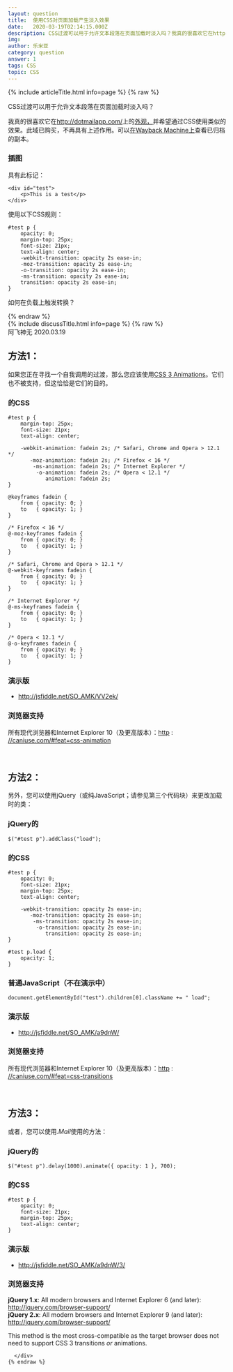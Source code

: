 ```yaml
---
layout: question
title:  使用CSS对页面加载产生淡入效果
date:   2020-03-19T02:14:15.000Z
description: CSS过渡可以用于允许文本段落在页面加载时淡入吗？我真的很喜欢它在http //dotmailapp.com/上的外观，并希望通过CSS使用类似的效果...
img: 
author: 乐米亚
category: question
answer: 1
tags: CSS
topic: CSS
---
```

<div class="article-root">
  <div class="article">
    {% include articleTitle.html info=page %}
    {% raw %}
    <div class="article-content"><p><font style="vertical-align: inherit;"><font style="vertical-align: inherit;">CSS过渡可以用于允许文本段落在页面加载时淡入吗？</font></font></p>

<p><font style="vertical-align: inherit;"><font style="vertical-align: inherit;">我真的很喜欢它在</font></font><a href="http://web.archive.org/web/20120728071954/http://www.dotmailapp.com/" rel="noreferrer"><font style="vertical-align: inherit;"><font style="vertical-align: inherit;">http://dotmailapp.com/</font></font></a><font style="vertical-align: inherit;"><font style="vertical-align: inherit;">上的</font><a href="http://web.archive.org/web/20120728071954/http://www.dotmailapp.com/" rel="noreferrer"><font style="vertical-align: inherit;">外观，</font></a><font style="vertical-align: inherit;">并希望通过CSS使用类似的效果。</font><font style="vertical-align: inherit;">此域已购买，不再具有上述作用。</font><font style="vertical-align: inherit;">可以</font></font><a href="http://web.archive.org/web/20120728071954/http://www.dotmailapp.com/" rel="noreferrer"><font style="vertical-align: inherit;"><font style="vertical-align: inherit;">在Wayback Machine上</font></font></a><font style="vertical-align: inherit;"><font style="vertical-align: inherit;">查看已归档的副本</font><font style="vertical-align: inherit;">。</font></font></p>

<h3><font style="vertical-align: inherit;"><font style="vertical-align: inherit;">插图</font></font></h3>

<p><font style="vertical-align: inherit;"><font style="vertical-align: inherit;">具有此标记：</font></font></p>

<pre class="lang-html prettyprint-override"><code>&lt;div id="test"&gt;<font></font>
    &lt;p&gt;​This is a test&lt;/p&gt;<font></font>
&lt;/div&gt;​​​​​​​​​​​​​​​​​​​​​​​​​​​​​​​​​​​​​​​​​​​​​​​​​​​​​​<font></font>
</code></pre>

<p><font style="vertical-align: inherit;"><font style="vertical-align: inherit;">使用以下CSS规则：</font></font></p>

<pre class="lang-css prettyprint-override"><code>#test p {<font></font>
    opacity: 0;<font></font>
    margin-top: 25px;<font></font>
    font-size: 21px;<font></font>
    text-align: center;<font></font>
    -webkit-transition: opacity 2s ease-in;<font></font>
    -moz-transition: opacity 2s ease-in;<font></font>
    -o-transition: opacity 2s ease-in;<font></font>
    -ms-transition: opacity 2s ease-in;<font></font>
    transition: opacity 2s ease-in;<font></font>
}​<font></font>
</code></pre>

<p><font style="vertical-align: inherit;"><font style="vertical-align: inherit;">如何在负载上触发转换？</font></font></p></div>
    {% endraw %}
  </div>

  <div class="discuss-wrapper">
    {% include discussTitle.html info=page %}
    {% raw %}
    <div class="discuss-item">
        <div class="discuss-parent">
          <div class="discuss-meta">
            <span class="discuss-user">阿飞神无</span>
            <span class="discuss-time">2020.03.19</span>
          </div>
          <div class="discuss-comment"><h2><font style="vertical-align: inherit;"><font style="vertical-align: inherit;">方法1：</font></font></h2>

<p><font style="vertical-align: inherit;"><font style="vertical-align: inherit;">如果您正在寻找一个自我调用的过渡，那么您应该使用</font></font><a href="https://developer.mozilla.org/en-US/docs/Web/CSS/animation" rel="noreferrer"><font style="vertical-align: inherit;"><font style="vertical-align: inherit;">CSS 3 Animations</font></font></a><font style="vertical-align: inherit;"><font style="vertical-align: inherit;">。</font><font style="vertical-align: inherit;">它们也不被支持，但这恰恰是它们的目的。</font></font></p>

<h3><font style="vertical-align: inherit;"><font style="vertical-align: inherit;">的CSS</font></font></h3>

<pre class="lang-css prettyprint-override"><code>#test p {<font></font>
    margin-top: 25px;<font></font>
    font-size: 21px;<font></font>
    text-align: center;<font></font>
<font></font>
    -webkit-animation: fadein 2s; /* Safari, Chrome and Opera &gt; 12.1 */<font></font>
       -moz-animation: fadein 2s; /* Firefox &lt; 16 */<font></font>
        -ms-animation: fadein 2s; /* Internet Explorer */<font></font>
         -o-animation: fadein 2s; /* Opera &lt; 12.1 */<font></font>
            animation: fadein 2s;<font></font>
}<font></font>
<font></font>
@keyframes fadein {<font></font>
    from { opacity: 0; }<font></font>
    to   { opacity: 1; }<font></font>
}<font></font>
<font></font>
/* Firefox &lt; 16 */<font></font>
@-moz-keyframes fadein {<font></font>
    from { opacity: 0; }<font></font>
    to   { opacity: 1; }<font></font>
}<font></font>
<font></font>
/* Safari, Chrome and Opera &gt; 12.1 */<font></font>
@-webkit-keyframes fadein {<font></font>
    from { opacity: 0; }<font></font>
    to   { opacity: 1; }<font></font>
}<font></font>
<font></font>
/* Internet Explorer */<font></font>
@-ms-keyframes fadein {<font></font>
    from { opacity: 0; }<font></font>
    to   { opacity: 1; }<font></font>
}<font></font>
<font></font>
/* Opera &lt; 12.1 */<font></font>
@-o-keyframes fadein {<font></font>
    from { opacity: 0; }<font></font>
    to   { opacity: 1; }<font></font>
}<font></font>
</code></pre>

<h3><font style="vertical-align: inherit;"><font style="vertical-align: inherit;">演示版</font></font></h3>

<ul>
<li><a href="http://jsfiddle.net/SO_AMK/VV2ek/" rel="noreferrer"><font style="vertical-align: inherit;"><font style="vertical-align: inherit;">http://jsfiddle.net/SO_AMK/VV2ek/</font></font></a></li>
</ul>

<h3><font style="vertical-align: inherit;"><font style="vertical-align: inherit;">浏览器支持</font></font></h3>

<p><font style="vertical-align: inherit;"><font style="vertical-align: inherit;">所有现代浏览器和Internet Explorer 10（及更高版本）：</font><a href="http://caniuse.com/#feat=css-animation" rel="noreferrer"><font style="vertical-align: inherit;">http</font></a><font style="vertical-align: inherit;"> : </font></font><a href="http://caniuse.com/#feat=css-animation" rel="noreferrer"><font style="vertical-align: inherit;"><font style="vertical-align: inherit;">//caniuse.com/#feat=css-animation</font></font></a></p>

<p><br></p>

<h2><font style="vertical-align: inherit;"><font style="vertical-align: inherit;">方法2：</font></font></h2>

<p><font style="vertical-align: inherit;"><font style="vertical-align: inherit;">另外，您可以使用jQuery（或纯JavaScript；请参见第三个代码块）来更改加载时的类：</font></font></p>

<h3><font style="vertical-align: inherit;"><font style="vertical-align: inherit;">jQuery的</font></font></h3>

<pre class="lang-js prettyprint-override"><code>$("#test p").addClass("load");​
</code></pre>

<h3><font style="vertical-align: inherit;"><font style="vertical-align: inherit;">的CSS</font></font></h3>

<pre class="lang-css prettyprint-override"><code>#test p {<font></font>
    opacity: 0;<font></font>
    font-size: 21px;<font></font>
    margin-top: 25px;<font></font>
    text-align: center;<font></font>
<font></font>
    -webkit-transition: opacity 2s ease-in;<font></font>
       -moz-transition: opacity 2s ease-in;<font></font>
        -ms-transition: opacity 2s ease-in;<font></font>
         -o-transition: opacity 2s ease-in;<font></font>
            transition: opacity 2s ease-in;<font></font>
}<font></font>
<font></font>
#test p.load {<font></font>
    opacity: 1;<font></font>
}<font></font>
</code></pre>

<h3><font style="vertical-align: inherit;"><font style="vertical-align: inherit;">普通JavaScript（不在演示中）</font></font></h3>

<pre class="lang-js prettyprint-override"><code>document.getElementById("test").children[0].className += " load";
</code></pre>

<h3><font style="vertical-align: inherit;"><font style="vertical-align: inherit;">演示版</font></font></h3>

<ul>
<li><a href="http://jsfiddle.net/SO_AMK/a9dnW/" rel="noreferrer"><font style="vertical-align: inherit;"><font style="vertical-align: inherit;">http://jsfiddle.net/SO_AMK/a9dnW/</font></font></a></li>
</ul>

<h3><font style="vertical-align: inherit;"><font style="vertical-align: inherit;">浏览器支持</font></font></h3>

<p><font style="vertical-align: inherit;"><font style="vertical-align: inherit;">所有现代浏览器和Internet Explorer 10（及更高版本）：</font><a href="http://caniuse.com/#feat=css-transitions" rel="noreferrer"><font style="vertical-align: inherit;">http</font></a><font style="vertical-align: inherit;"> : </font></font><a href="http://caniuse.com/#feat=css-transitions" rel="noreferrer"><font style="vertical-align: inherit;"><font style="vertical-align: inherit;">//caniuse.com/#feat=css-transitions</font></font></a></p>

<p><br></p>

<h2><font style="vertical-align: inherit;"><font style="vertical-align: inherit;">方法3：</font></font></h2>

<p><font style="vertical-align: inherit;"><font style="vertical-align: inherit;">或者，您可以使用</font></font><em><font style="vertical-align: inherit;"><font style="vertical-align: inherit;">.Mail</font></font></em><font style="vertical-align: inherit;"><font style="vertical-align: inherit;">使用的方法</font><font style="vertical-align: inherit;">：</font></font></p>

<h3><font style="vertical-align: inherit;"><font style="vertical-align: inherit;">jQuery的</font></font></h3>

<pre class="lang-js prettyprint-override"><code>$("#test p").delay(1000).animate({ opacity: 1 }, 700);​
</code></pre>

<h3><font style="vertical-align: inherit;"><font style="vertical-align: inherit;">的CSS</font></font></h3>

<pre class="lang-css prettyprint-override"><code>#test p {<font></font>
    opacity: 0;<font></font>
    font-size: 21px;<font></font>
    margin-top: 25px;<font></font>
    text-align: center;<font></font>
}<font></font>
</code></pre>

<h3><font style="vertical-align: inherit;"><font style="vertical-align: inherit;">演示版</font></font></h3>

<ul>
<li><a href="http://jsfiddle.net/SO_AMK/a9dnW/3/" rel="noreferrer"><font style="vertical-align: inherit;"><font style="vertical-align: inherit;">http://jsfiddle.net/SO_AMK/a9dnW/3/</font></font></a></li>
</ul>

<h3><font style="vertical-align: inherit;"><font style="vertical-align: inherit;">浏览器支持</font></font></h3>

<p><strong>jQuery 1.x</strong>: All modern browsers and Internet&nbsp;Explorer&nbsp;6 (and later): <a href="http://jquery.com/browser-support/" rel="noreferrer">http://jquery.com/browser-support/</a>
<br>
<strong>jQuery 2.x</strong>: All modern browsers and Internet&nbsp;Explorer&nbsp;9 (and later): <a href="http://jquery.com/browser-support/" rel="noreferrer">http://jquery.com/browser-support/</a></p>

<p>This method is the most cross-compatible as the target browser does not need to support CSS&nbsp;3 transitions <em>or</em> animations.</p></div>
        </div>
        
      </div>
    {% endraw %}
  </div>
<div>
